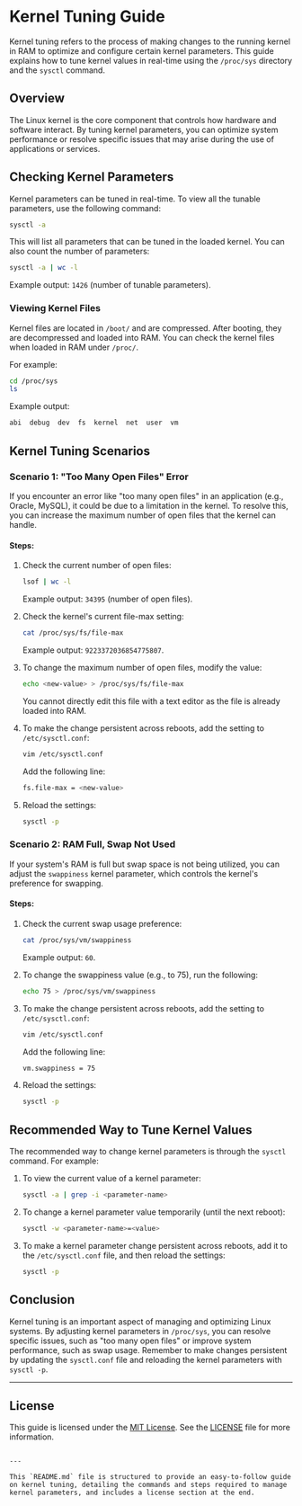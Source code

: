 # Kernel Tuning Guide

Kernel tuning refers to the process of making changes to the running kernel in RAM to optimize and configure certain kernel parameters. This guide explains how to tune kernel values in real-time using the `/proc/sys` directory and the `sysctl` command.

## Overview

The Linux kernel is the core component that controls how hardware and software interact. By tuning kernel parameters, you can optimize system performance or resolve specific issues that may arise during the use of applications or services.

## Checking Kernel Parameters

Kernel parameters can be tuned in real-time. To view all the tunable parameters, use the following command:

```bash
sysctl -a
```

This will list all parameters that can be tuned in the loaded kernel. You can also count the number of parameters:

```bash
sysctl -a | wc -l
```

Example output: `1426` (number of tunable parameters).

### Viewing Kernel Files

Kernel files are located in `/boot/` and are compressed. After booting, they are decompressed and loaded into RAM. You can check the kernel files when loaded in RAM under `/proc/`.

For example:

```bash
cd /proc/sys
ls
```

Example output:

```bash
abi  debug  dev  fs  kernel  net  user  vm
```

## Kernel Tuning Scenarios

### Scenario 1: "Too Many Open Files" Error

If you encounter an error like "too many open files" in an application (e.g., Oracle, MySQL), it could be due to a limitation in the kernel. To resolve this, you can increase the maximum number of open files that the kernel can handle.

#### Steps:

1. Check the current number of open files:

   ```bash
   lsof | wc -l
   ```

   Example output: `34395` (number of open files).

2. Check the kernel's current file-max setting:

   ```bash
   cat /proc/sys/fs/file-max
   ```

   Example output: `9223372036854775807`.

3. To change the maximum number of open files, modify the value:

   ```bash
   echo <new-value> > /proc/sys/fs/file-max
   ```

   You cannot directly edit this file with a text editor as the file is already loaded into RAM.

4. To make the change persistent across reboots, add the setting to `/etc/sysctl.conf`:

   ```bash
   vim /etc/sysctl.conf
   ```

   Add the following line:

   ```bash
   fs.file-max = <new-value>
   ```

5. Reload the settings:

   ```bash
   sysctl -p
   ```

### Scenario 2: RAM Full, Swap Not Used

If your system's RAM is full but swap space is not being utilized, you can adjust the `swappiness` kernel parameter, which controls the kernel's preference for swapping.

#### Steps:

1. Check the current swap usage preference:

   ```bash
   cat /proc/sys/vm/swappiness
   ```

   Example output: `60`.

2. To change the swappiness value (e.g., to 75), run the following:

   ```bash
   echo 75 > /proc/sys/vm/swappiness
   ```

3. To make the change persistent across reboots, add the setting to `/etc/sysctl.conf`:

   ```bash
   vim /etc/sysctl.conf
   ```

   Add the following line:

   ```bash
   vm.swappiness = 75
   ```

4. Reload the settings:

   ```bash
   sysctl -p
   ```

## Recommended Way to Tune Kernel Values

The recommended way to change kernel parameters is through the `sysctl` command. For example:

1. To view the current value of a kernel parameter:

   ```bash
   sysctl -a | grep -i <parameter-name>
   ```

2. To change a kernel parameter value temporarily (until the next reboot):

   ```bash
   sysctl -w <parameter-name>=<value>
   ```

3. To make a kernel parameter change persistent across reboots, add it to the `/etc/sysctl.conf` file, and then reload the settings:

   ```bash
   sysctl -p
   ```

## Conclusion

Kernel tuning is an important aspect of managing and optimizing Linux systems. By adjusting kernel parameters in `/proc/sys`, you can resolve specific issues, such as "too many open files" or improve system performance, such as swap usage. Remember to make changes persistent by updating the `sysctl.conf` file and reloading the kernel parameters with `sysctl -p`.

---

## License

This guide is licensed under the [MIT License](https://opensource.org/licenses/MIT). See the [LICENSE](LICENSE) file for more information.
```

---

This `README.md` file is structured to provide an easy-to-follow guide on kernel tuning, detailing the commands and steps required to manage kernel parameters, and includes a license section at the end.
